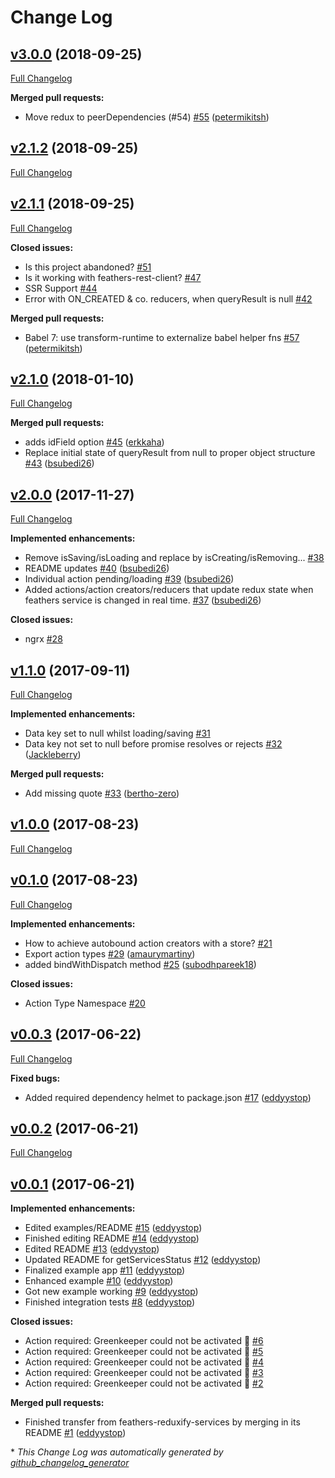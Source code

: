 # Change Log

## [v3.0.0](https://github.com/feathers-plus/feathers-redux/tree/v3.0.0) (2018-09-25)
[Full Changelog](https://github.com/feathers-plus/feathers-redux/compare/v2.1.2...v3.0.0)

**Merged pull requests:**

- Move redux to peerDependencies \(\#54\) [\#55](https://github.com/feathers-plus/feathers-redux/pull/55) ([petermikitsh](https://github.com/petermikitsh))

## [v2.1.2](https://github.com/feathers-plus/feathers-redux/tree/v2.1.2) (2018-09-25)
[Full Changelog](https://github.com/feathers-plus/feathers-redux/compare/v2.1.1...v2.1.2)

## [v2.1.1](https://github.com/feathers-plus/feathers-redux/tree/v2.1.1) (2018-09-25)
[Full Changelog](https://github.com/feathers-plus/feathers-redux/compare/v2.1.0...v2.1.1)

**Closed issues:**

- Is this project abandoned? [\#51](https://github.com/feathers-plus/feathers-redux/issues/51)
- Is it working with feathers-rest-client? [\#47](https://github.com/feathers-plus/feathers-redux/issues/47)
- SSR Support [\#44](https://github.com/feathers-plus/feathers-redux/issues/44)
- Error with ON\_CREATED & co. reducers, when queryResult is null [\#42](https://github.com/feathers-plus/feathers-redux/issues/42)

**Merged pull requests:**

- Babel 7: use transform-runtime to externalize babel helper fns [\#57](https://github.com/feathers-plus/feathers-redux/pull/57) ([petermikitsh](https://github.com/petermikitsh))

## [v2.1.0](https://github.com/feathers-plus/feathers-redux/tree/v2.1.0) (2018-01-10)
[Full Changelog](https://github.com/feathers-plus/feathers-redux/compare/v2.0.0...v2.1.0)

**Merged pull requests:**

- adds idField option [\#45](https://github.com/feathers-plus/feathers-redux/pull/45) ([erkkaha](https://github.com/erkkaha))
- Replace initial state of queryResult from null to proper object structure [\#43](https://github.com/feathers-plus/feathers-redux/pull/43) ([bsubedi26](https://github.com/bsubedi26))

## [v2.0.0](https://github.com/feathers-plus/feathers-redux/tree/v2.0.0) (2017-11-27)
[Full Changelog](https://github.com/feathers-plus/feathers-redux/compare/v1.1.0...v2.0.0)

**Implemented enhancements:**

- Remove isSaving/isLoading and replace by isCreating/isRemoving... [\#38](https://github.com/feathers-plus/feathers-redux/issues/38)
- README updates [\#40](https://github.com/feathers-plus/feathers-redux/pull/40) ([bsubedi26](https://github.com/bsubedi26))
- Individual action pending/loading [\#39](https://github.com/feathers-plus/feathers-redux/pull/39) ([bsubedi26](https://github.com/bsubedi26))
- Added actions/action creators/reducers that update redux state when feathers service is changed in real time. [\#37](https://github.com/feathers-plus/feathers-redux/pull/37) ([bsubedi26](https://github.com/bsubedi26))

**Closed issues:**

- ngrx [\#28](https://github.com/feathers-plus/feathers-redux/issues/28)

## [v1.1.0](https://github.com/feathers-plus/feathers-redux/tree/v1.1.0) (2017-09-11)
[Full Changelog](https://github.com/feathers-plus/feathers-redux/compare/v1.0.0...v1.1.0)

**Implemented enhancements:**

- Data key set to null whilst loading/saving [\#31](https://github.com/feathers-plus/feathers-redux/issues/31)
- Data key not set to null before promise resolves or rejects [\#32](https://github.com/feathers-plus/feathers-redux/pull/32) ([Jackleberry](https://github.com/Jackleberry))

**Merged pull requests:**

- Add missing quote [\#33](https://github.com/feathers-plus/feathers-redux/pull/33) ([bertho-zero](https://github.com/bertho-zero))

## [v1.0.0](https://github.com/feathers-plus/feathers-redux/tree/v1.0.0) (2017-08-23)
[Full Changelog](https://github.com/feathers-plus/feathers-redux/compare/v0.1.0...v1.0.0)

## [v0.1.0](https://github.com/feathers-plus/feathers-redux/tree/v0.1.0) (2017-08-23)
[Full Changelog](https://github.com/feathers-plus/feathers-redux/compare/v0.0.3...v0.1.0)

**Implemented enhancements:**

- How to achieve autobound action creators with a store? [\#21](https://github.com/feathers-plus/feathers-redux/issues/21)
- Export action types [\#29](https://github.com/feathers-plus/feathers-redux/pull/29) ([amaurymartiny](https://github.com/amaurymartiny))
- added bindWithDispatch method [\#25](https://github.com/feathers-plus/feathers-redux/pull/25) ([subodhpareek18](https://github.com/subodhpareek18))

**Closed issues:**

- Action Type Namespace [\#20](https://github.com/feathers-plus/feathers-redux/issues/20)

## [v0.0.3](https://github.com/feathers-plus/feathers-redux/tree/v0.0.3) (2017-06-22)
[Full Changelog](https://github.com/feathers-plus/feathers-redux/compare/v0.0.2...v0.0.3)

**Fixed bugs:**

- Added required dependency helmet to package.json [\#17](https://github.com/feathers-plus/feathers-redux/pull/17) ([eddyystop](https://github.com/eddyystop))

## [v0.0.2](https://github.com/feathers-plus/feathers-redux/tree/v0.0.2) (2017-06-21)
[Full Changelog](https://github.com/feathers-plus/feathers-redux/compare/v0.0.1...v0.0.2)

## [v0.0.1](https://github.com/feathers-plus/feathers-redux/tree/v0.0.1) (2017-06-21)
**Implemented enhancements:**

- Edited examples/README [\#15](https://github.com/feathers-plus/feathers-redux/pull/15) ([eddyystop](https://github.com/eddyystop))
- Finished editing README [\#14](https://github.com/feathers-plus/feathers-redux/pull/14) ([eddyystop](https://github.com/eddyystop))
- Edited README [\#13](https://github.com/feathers-plus/feathers-redux/pull/13) ([eddyystop](https://github.com/eddyystop))
- Updated README for getServicesStatus [\#12](https://github.com/feathers-plus/feathers-redux/pull/12) ([eddyystop](https://github.com/eddyystop))
- Finalized example app [\#11](https://github.com/feathers-plus/feathers-redux/pull/11) ([eddyystop](https://github.com/eddyystop))
- Enhanced example [\#10](https://github.com/feathers-plus/feathers-redux/pull/10) ([eddyystop](https://github.com/eddyystop))
- Got new example working [\#9](https://github.com/feathers-plus/feathers-redux/pull/9) ([eddyystop](https://github.com/eddyystop))
- Finished integration tests [\#8](https://github.com/feathers-plus/feathers-redux/pull/8) ([eddyystop](https://github.com/eddyystop))

**Closed issues:**

- Action required: Greenkeeper could not be activated 🚨 [\#6](https://github.com/feathers-plus/feathers-redux/issues/6)
- Action required: Greenkeeper could not be activated 🚨 [\#5](https://github.com/feathers-plus/feathers-redux/issues/5)
- Action required: Greenkeeper could not be activated 🚨 [\#4](https://github.com/feathers-plus/feathers-redux/issues/4)
- Action required: Greenkeeper could not be activated 🚨 [\#3](https://github.com/feathers-plus/feathers-redux/issues/3)
- Action required: Greenkeeper could not be activated 🚨 [\#2](https://github.com/feathers-plus/feathers-redux/issues/2)

**Merged pull requests:**

- Finished transfer from feathers-reduxify-services by merging in its README [\#1](https://github.com/feathers-plus/feathers-redux/pull/1) ([eddyystop](https://github.com/eddyystop))



\* *This Change Log was automatically generated by [github_changelog_generator](https://github.com/skywinder/Github-Changelog-Generator)*